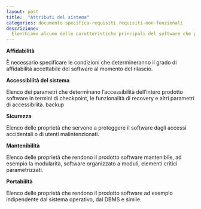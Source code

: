 ```yaml
---
layout: post
title:  "Attributi del sistema"
categories: documento specifica-requisiti requisiti-non-funzionali
descrizione:
  Elenchiamo alcune delle caratteristiche principali del software che possono essere considerate come requisiti veri e propri.
---
```


**Affidabilità**

È necessario specificare le condizioni che determineranno il grado di affidabilità accettabile del
software al momento del rilascio.

**Accessibilità del sistema**

Elenco dei parametri che determinano l’accessibilità dell’intero prodotto software in termini di
checkpoint, le funzionalità di recovery e altri parametri di accessibilità.
backup

**Sicurezza**

Elenco delle proprietà che servono a proteggere il software dagli accessi accidentali o di utenti
malintenzionati.

**Mantenibilità**

Elenco delle proprietà che rendono il prodotto software mantenibile, ad esempio la modularità,
software organizzato a moduli, elementi critici parametrizzati.

**Portabilità**

Elenco delle proprietà che rendono il prodotto software ad esempio indipendente dal
sistema operativo, dal DBMS e simile.